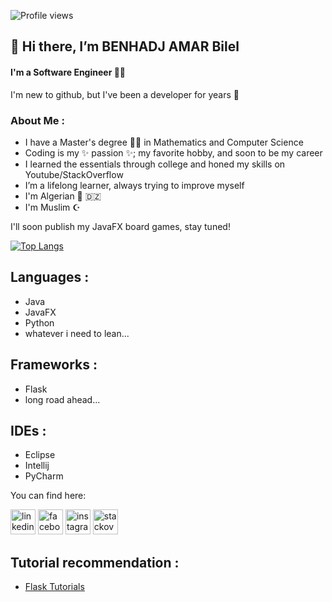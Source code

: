 ![Profile views](https://gpvc.arturio.dev/BHA-Bilel)  
## 👋 Hi there, I’m BENHADJ AMAR Bilel
#### I'm a Software Engineer 👨‍💻

I'm new to github, but I've been a developer for years 💪

### About Me :

- I have a Master's degree 👨‍🎓 in Mathematics and Computer Science
- Coding is my ✨ passion ✨; my favorite hobby, and soon to be my career
- I learned the essentials through college and honed my skills on Youtube/StackOverflow
- I’m a lifelong learner, always trying to improve myself
- I'm Algerian 📍 🇩🇿
- I'm Muslim ☪️

I'll soon publish my JavaFX board games, stay tuned!
<!--- 🖐 Please check out my side projects and give me your thoughts! 🙏
        more will come in the future so keep in touch 🤝--->

[![Top Langs](https://github-readme-stats.vercel.app/api/top-langs/?username=BHA-Bilel)](https://github.com/anuraghazra/github-readme-stats)

## Languages :

- Java
- JavaFX
- Python
- whatever i need to lean...

## Frameworks :

- Flask
- long road ahead...

## IDEs :

- Eclipse
- Intellij
- PyCharm

You can find here:

[<img src='https://cdn.jsdelivr.net/npm/simple-icons@3.0.1/icons/linkedin.svg' alt='linkedin' height='40'>](https://www.linkedin.com/in/bilel-bha/)  [<img src='https://cdn.jsdelivr.net/npm/simple-icons@3.0.1/icons/facebook.svg' alt='facebook' height='40'>](https://www.facebook.com/dani.bilel)  [<img src='https://cdn.jsdelivr.net/npm/simple-icons@3.0.1/icons/instagram.svg' alt='instagram' height='40'>](https://www.instagram.com/dani_bilel/)  [<img src='https://cdn.jsdelivr.net/npm/simple-icons@3.0.1/icons/stackoverflow.svg' alt='stackoverflow' height='40'>](https://stackoverflow.com/users/8761799/dani-bilel)  

## Tutorial recommendation :

- [Flask Tutorials](https://www.youtube.com/playlist?list=PL-osiE80TeTs4UjLw5MM6OjgkjFeUxCYH)

<!--
- 👀 I’m interested in all kinds of software development, especially Game Dev and Web Dev
- 🌱 I’m a lifelong learner, i've learned Java, JavaFX and Python so far
- 💞️ I’m looking to collaborate on ...
- 📫 You  can reach me here: bilel.bha.pro@gmail.com
- 🥅 2021 Goals: Improve myself and enter the freelance world
- ---> 
<!---
BHA-Bilel/BHA-Bilel is a ✨ special ✨ repository because its `README.md` (this file) appears on your GitHub profile.
You can click the Preview link to take a look at your changes.
--->

